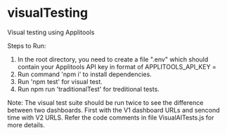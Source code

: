 # visualTesting
Visual testing using Applitools

Steps to Run:
1. In the root directory, you need to create a file ".env" which should contain your Applitools API key in format of
APPLITOOLS_API_KEY = <your key here>
2. Run command 'npm i' to install dependencies.
3. Run 'npm test' for visual test.
4. Run npm run 'traditionalTest' for treditional tests.

Note: The visual test suite should be run twice to see the difference between two dashboards. First with the V1 dashboard URLs
and sencond time with V2 URLS. Refer the code comments in file VisualAITests.js for more details.
